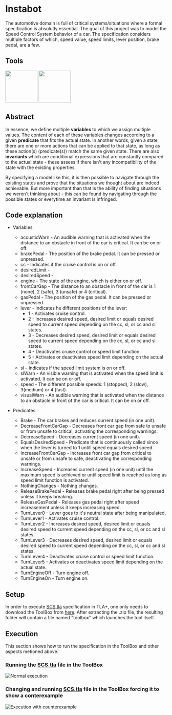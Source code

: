 # Instabot

The automotive domain is full of critical systems/situations where a formal specification is absolutly essential. The goal of this project was to model the Speed Control System behavior of a car. The specification considers multiple factors of which, speed value, speed limits, lever position, brake pedal, are a few.


## Tools

[<img src="https://user-images.githubusercontent.com/36520545/156653017-a174ead3-0d54-4b7d-a273-3d2537330b11.png" width="100" height="100">](https://nodejs.org/) [<img src="https://user-images.githubusercontent.com/36520545/156652120-8822fa40-107e-45e1-a2cd-f759825134d7.jpg" width="100" height="100">](https://nodejs.org/)

## Abstract

In essence, we define multiple **variables** to which we assign multiple values. The content of each of these variables changes according to a given **predicate** that fits the actual state. In another words, given a state, there are one or more actions that can be applied to that state, as long as these action(s) (predicate(s)) match the same given state. There are also **invariants** which are conditional expressions that are constantly compared to the actual state - these assess if there isn't any incompatibility of the state with the existing properties. 

By specifying a model like this, it is then possible to navigate through the existing states and prove that the situations we thought about are indeed achievable. But more important than that is the ability of finding situations we weren't thinking about - this can be found by navigating through the possible states or everytime an invariant is infringed.


## Code explanation

* Variables
    + acousticWarn - An audible warning that is activated when the distance to an obstacle in front of the car is critical. It can be on or off. 
    + brakePedal - The position of the brake pedal. It can be pressed or unpressed. 
    + cc - Indicates if the cruise control is on or off. 
    + desiredLimit -  
    + desiredSpeed - 
    + engine - The state of the engine, which is either on or off.
    + frontCarGap - The distance to an obstacle in front of the car is 1 (none), 2 (safe), 3 (unsafe) or 4 (critical).
    + gasPedal - The position of the gas pedal. It can be pressed or unpressed.
    + lever - Indicates he different positions of the lever:
        - 1 - Activates cruise control.
        - 2 - Increases desired speed, desired limit or equals desired speed to current speed depending on the cc, sl, or cc and sl states. 
        - 3 - Decreases desired speed, desired limit or equals desired speed to current speed depending on the cc, sl, or cc and sl states.
        - 4 - Deactivates cruise control or speed limit function.
        - 5 - Activates or deactivates speed limit depending on the actual state.
    + sl - Indicates if the speed limit system is on or off.
    + slWarn - An visible warning that is activated when the speed limit is activated. It can be on or off.
    + speed - The different possible speeds: 1 (stopped), 2 (slow), 3(medium) or 4 (fast).
    + visualWarn - An audible warning that is activated when the distance to an obstacle in front of the car is critical. It can be on or off.

* Predicates
    + Brake - The car brakes and reduces current speed (in one unit).
    + DecreaseFrontCarGap - Decreases front car gap from safe to unsafe or from unsafe to critical, activating the corresponding warnings.
    + DecreaseSpeed - Decreases current speed (in one unit).
    + EqualsDesiredSpeed - Predicate that is continuously called since when the lever is turned to 1 untill speed equals desired speed.
    + IncreaseFrontCarGap - Increases front car gap from critical to unsafe or from unsafe to safe, deactivating the corresponding warnings.
    + IncreaseSpeed - Increases current speed (in one unit) until the maximum speed is achieved or until speed limit is reached as long as speed limit function is activated.
    + NothingChanges - Nothing changes.
    + ReleaseBrakePedal - Releases brake pedal right after being pressed unless it keeps breaking.
    + ReleaseGasPedal - Releases gas pedal right after speed increasement unless it keeps increasing speed.
    + TurnLever0 - Lever goes to it's neutral state after being manipulated.
    + TurnLever1 - Activates cruise control.
    + TurnLever2 - Increases desired speed, desired limit or equals desired speed to current speed depending on the cc, sl, or cc and sl states.
    + TurnLever3 - Decreases desired speed, desired limit or equals desired speed to current speed depending on the cc, sl, or cc and sl states.
    + TurnLever4 - Deactivates cruise control or speed limit function.
    + TurnLever5 - Activates or deactivates speed limit depending on the actual state.
    + TurnEngineOff - Turn engine off.  
    + TurnEngineOn - Turn engine on.


## Setup

In order to execute [SCS.tla](SCS.tla) specification in TLA+, one only needs to download the ToolBox from [here](https://tla.msr-inria.inria.fr/tlatoolbox/products/). After extracting the .zip file, the resulting folder will contain a file named "toolbox" which launches the tool itself.


## Execution

This section shows how to run the specification in the ToolBox and other aspects metioned above.


### Running the [SCS.tla](SCS.tla) file in the ToolBox 

![Normal execution](.media/noerrorsexecution.gif)


### Changing and running [SCS.tla](SCS.tla) file in the ToolBox forcing it to show a conterexample

![Execution with counterexample](.media/executionwitherrors.gif)



